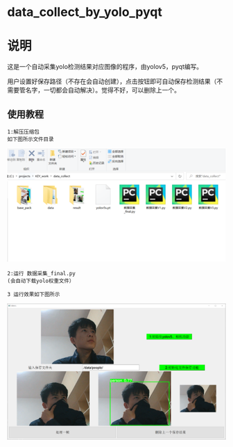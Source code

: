 # data_collect_by_yolo_pyqt
# 说明

这是一个自动采集yolo检测结果对应图像的程序，由yolov5，pyqt编写。

用户设置好保存路径（不存在会自动创建），点击按钮即可自动保存检测结果（不需要管名字，一切都会自动解决）。觉得不好，可以删除上一个。


## 使用教程
```
1:解压压缩包
如下图所示文件目录
```
![yolo](./result/2.png)
```
2:运行 数据采集_final.py
(会自动下载yolo权重文件）
```
```
3 运行效果如下图所示
```
![jg](./result/1.png)
